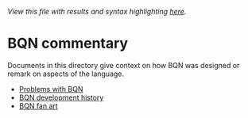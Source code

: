 *View this file with results and syntax highlighting [here](https://mlochbaum.github.io/BQN/commentary/index.html).*

# BQN commentary

Documents in this directory give context on how BQN was designed or remark on aspects of the language.

- [Problems with BQN](problems.md)
- [BQN development history](history.md)
- [BQN fan art](fanart.md)
